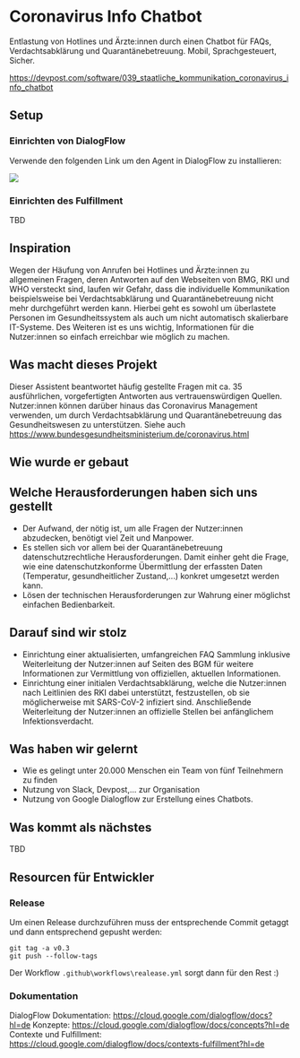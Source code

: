 # Coronavirus Info Chatbot

Entlastung von Hotlines und Ärzte:innen durch einen Chatbot für FAQs, Verdachtsabklärung und Quarantänebetreuung. Mobil, Sprachgesteuert, Sicher.

<https://devpost.com/software/039_staatliche_kommunikation_coronavirus_info_chatbot>

## Setup

### Einrichten von DialogFlow

Verwende den folgenden Link um den Agent in DialogFlow zu installieren:

<a href="https://console.dialogflow.com/api-client/oneclick?templateUrl=h https://github.com/markusrt/coronavirus-info-chatbot/releases/latest/download/DialogFlow-Agent.zip" target="_blank">
  <img src="https://dialogflow.com/images/deploy.png">
</a>

### Einrichten des Fulfillment

TBD

## Inspiration

Wegen der Häufung von Anrufen bei Hotlines und Ärzte:innen zu allgemeinen Fragen, deren Antworten auf den Webseiten von BMG, RKI und WHO versteckt sind, laufen wir Gefahr, dass die individuelle Kommunikation beispielsweise bei Verdachtsabklärung und Quarantänebetreuung nicht mehr durchgeführt werden kann. Hierbei geht es sowohl um überlastete Personen im Gesundheitssystem als auch um nicht automatisch skalierbare IT-Systeme. Des Weiteren ist es uns wichtig, Informationen für die Nutzer:innen so einfach erreichbar wie möglich zu machen.

## Was macht dieses Projekt

Dieser Assistent beantwortet häufig gestellte Fragen mit ca. 35 ausführlichen, vorgefertigten Antworten aus vertrauenswürdigen Quellen. Nutzer:innen können darüber hinaus das Coronavirus Management verwenden, um durch Verdachtsabklärung und Quarantänebetreuung das Gesundheitswesen zu unterstützen. Siehe auch <https://www.bundesgesundheitsministerium.de/coronavirus.html>

## Wie wurde er gebaut

## Welche Herausforderungen haben sich uns gestellt

* Der Aufwand, der nötig ist, um alle Fragen der Nutzer:innen abzudecken, benötigt viel Zeit und Manpower. 
* Es stellen sich vor allem bei der Quarantänebetreuung datenschutzrechtliche Herausforderungen. Damit einher geht die Frage, wie eine datenschutzkonforme Übermittlung der erfassten Daten (Temperatur, gesundheitlicher Zustand,...) konkret umgesetzt werden kann. 
* Lösen der technischen Herausforderungen zur Wahrung einer möglichst einfachen Bedienbarkeit.

## Darauf sind wir stolz

* Einrichtung einer aktualisierten, umfangreichen FAQ Sammlung inklusive Weiterleitung der Nutzer:innen auf Seiten des BGM für weitere Informationen zur Vermittlung von offiziellen, aktuellen Informationen.
* Einrichtung einer initialen Verdachtsabklärung, welche die Nutzer:innen nach Leitlinien des RKI dabei unterstützt, festzustellen, ob sie möglicherweise mit SARS-CoV-2 infiziert sind. Anschließende Weiterleitung der Nutzer:innen an offizielle Stellen bei anfänglichem Infektionsverdacht.

## Was haben wir gelernt

* Wie es gelingt unter 20.000 Menschen ein Team von fünf Teilnehmern zu finden
* Nutzung von Slack, Devpost,... zur Organisation
* Nutzung von Google Dialogflow zur Erstellung eines Chatbots.

## Was kommt als nächstes

TBD

## Resourcen für Entwickler

### Release

Um einen Release durchzuführen muss der entsprechende Commit getaggt und dann entsprechend gepusht werden:

```
git tag -a v0.3
git push --follow-tags
```

Der Workflow `.github\workflows\realease.yml` sorgt dann für den Rest :)

### Dokumentation

DialogFlow Dokumentation: <https://cloud.google.com/dialogflow/docs?hl=de>
Konzepte: <https://cloud.google.com/dialogflow/docs/concepts?hl=de>
Contexte und Fulfillment: <https://cloud.google.com/dialogflow/docs/contexts-fulfillment?hl=de>

